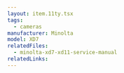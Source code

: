 ```yaml
---
layout: item.11ty.tsx
tags:
  - cameras
manufacturer: Minolta
model: XD7
relatedFiles:
  - minolta-xd7-xd11-service-manual
relatedLinks:
---
```

